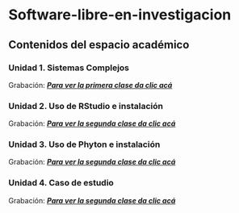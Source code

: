 # Software-libre-en-investigacion

## Contenidos del espacio académico

### Unidad 1. Sistemas Complejos

Grabación: [***Para ver la primera clase da clic acá***](https://unisalleedu-my.sharepoint.com/:v:/g/personal/yandreagchacon16_unisalle_edu_co/EWY_NtE5w7ZBvQn6wrORvLYBh2HBbSMSk9PAdcfSD_4tMQ?e=at3cDU)
 

### Unidad 2. Uso de RStudio e instalación

Grabación: [***Para ver la segunda clase da clic acá***](https://unisalleedu-my.sharepoint.com/:v:/g/personal/yandreagchacon16_unisalle_edu_co/EZvQ9li3pNtLrh9gbFxzQ0UBoI3CJQQ6I0Gi1V8sohrWIQ?e=qlICOI)


### Unidad 3. Uso de Phyton e instalación

Grabación: [***Para ver la segunda clase da clic acá***](https://unisalleedu-my.sharepoint.com/:v:/g/personal/yandreagchacon16_unisalle_edu_co/EdOhjf8r0WdIjU2k-tSuYLoBDcoDYgs_ySbRqZr8FoVTYg?e=rpiUbX)

### Unidad 4. Caso de estudio

Grabación: [***Para ver la segunda clase da clic acá***](https://unisalleedu-my.sharepoint.com/:v:/g/personal/yandreagchacon16_unisalle_edu_co/EZhs14Tax9FAt1gWVbi04AAB1_bmrPe1s4_nIzgkGa1oiA?e=0LsEdt)


